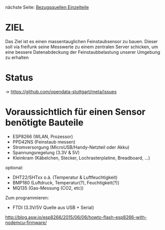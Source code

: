 nächste Seite: [Bezugsquellen Einzelteile](/opendata-stuttgart/meta/wiki/Bezugsquellen-Einzelteile)

# ZIEL

Das Ziel ist es einen massentauglichen Feinstaubsensor zu bauen.
Dieser soll via freifunk seine Messwerte zu einem zentralen Server schicken, um eine bessere Datenabdeckung der Feinstaubbelastung unserer Umgebung zu erhalten

# Status

->  https://github.com/opendata-stuttgart/meta/issues

# Voraussichtlich für einen Sensor benötigte Bauteile

* ESP8266 (WLAN, Prozessor)
* PPD42NS (Feinstaub messen)
* Stromversorgung (MicroUSB/Handy-Netzteil oder Akku)
* Spannungsregelung (3.3V & 5V)
* Kleinkram (Käbelchen, Stecker, Lochrasterplatine, Breadboard, ...)

optional:

* DHT22/SHTxx o.ä. (Temperatur & Luftfeuchtigkeit)
* BMP180 (Luftdruck, Temperatur(?), Feuchtigkeit(?))
* MQ135 (Gas-Messung (CO2, etc))

Zum programmieren:
* FTDI (3.3V/5V Quelle aus USB + Serial)
  

http://blog.asw.io/esp8266/2015/06/06/howto-flash-esp8266-with-nodemcu-firmware/
  
